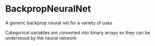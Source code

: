 # BackpropNeuralNet

A generic backprop neural net for a variety of uses

Categorical variables are converted into binary arrays so they can be understood by the neural network
